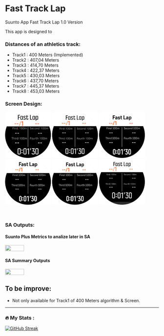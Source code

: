 # Fast Track Lap
Suunto App Fast Track Lap 1.0 Version

This app is designed to 

### Distances of an athletics track:
- Track1 : 400 Meters (Implemented)
- Track2 : 407,04 Meters
- Track3 : 414,70 Meters
- Track4 : 422,37 Meters
- Track5 : 430,03 Meters
- Track6 : 437,70 Meters
- Track7 : 445,37 Meters
- Track8 : 453,03 Meters

### Screen Design:
<img src="Small.png " width="150" height="150"> <img src="Medium.png " width="150" height="150"> <img src="Medium UI2.png " width="150" height="150"> <img src="Medium UI2 Plus.png " width="150" height="150"> <img src="Large UI2.png " width="150" height="150"> <img src="Large.png " width="150" height="150">

<br/>
 
### SA Outputs:
  #### Suunto Plus Metrics to analize later in SA
  <img src="SuuntoPlusMetric.jpg" width="35%" height="35%">
   <br/>
   
  #### SA Summary Outputs
  <img src="SA_Metrics.jpg" width="35%" height="35%">
   <br/>

## To be improve:
  - Not only available for Track1 of 400 Meters algorithm & Screen.
---
### :fire: My Stats :
[![GitHub Streak](http://github-readme-streak-stats.herokuapp.com?user=osmufe&theme=submarine-flowers&hide_border=true&date_format=j%20M%5B%20Y%5D&mode=weekly&border=DD2727)](https://git.io/streak-stats)